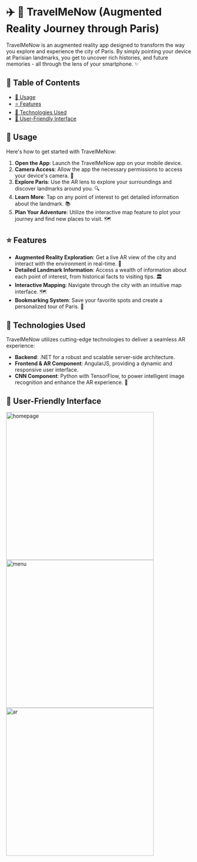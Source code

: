 # ✈️ 📸 TravelMeNow (Augmented Reality Journey through Paris)

TravelMeNow is an augmented reality app designed to transform the way you explore and experience the city of Paris. By simply pointing your device at Parisian landmarks, you get to uncover rich histories, and future memories - all through the lens of your smartphone. ✨

## 📖 Table of Contents
- [🚀 Usage](#-usage)
- [⭐ Features](#-features)
- [🔧 Technologies Used](#-technologies-used)
- [📱 User-Friendly Interface](#-user-friendly-interface)

## 🚀 Usage

Here's how to get started with TravelMeNow:

1. **Open the App**: Launch the TravelMeNow app on your mobile device.
2. **Camera Access**: Allow the app the necessary permissions to access your device's camera. 📸
3. **Explore Paris**: Use the AR lens to explore your surroundings and discover landmarks around you. 🔍
4. **Learn More**: Tap on any point of interest to get detailed information about the landmark. 📚
5. **Plan Your Adventure**: Utilize the interactive map feature to plot your journey and find new places to visit. 🗺️

## ⭐ Features

- **Augmented Reality Exploration**: Get a live AR view of the city and interact with the environment in real-time. 🌆
- **Detailed Landmark Information**: Access a wealth of information about each point of interest, from historical facts to visiting tips. 🏛️
- **Interactive Mapping**: Navigate through the city with an intuitive map interface. 🗺️
- **Bookmarking System**: Save your favorite spots and create a personalized tour of Paris. 📌

## 🔧 Technologies Used

TravelMeNow utilizes cutting-edge technologies to deliver a seamless AR experience:

- **Backend**: .NET for a robust and scalable server-side architecture.
- **Frontend & AR Component**: AngularJS, providing a dynamic and responsive user interface.
- **CNN Component**: Python with TensorFlow, to power intelligent image recognition and enhance the AR experience. 🐍


## 📱 User-Friendly Interface
<img src="https://github.com/miruna-iosub/TravelMeNow/assets/100404656/b433a148-321d-46ad-a9bd-97e17b7f64ec" height="400" alt="homepage">
<img src="https://github.com/miruna-iosub/TravelMeNow/assets/100404656/99276bd8-7fc3-47a3-be55-da1ab4b0b44c" height="400" alt="menu">
<img src="https://github.com/miruna-iosub/TravelMeNow/assets/100404656/251cb75c-7316-40ae-9a04-8daae43ce40a" height="400" alt="ar">
